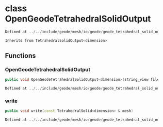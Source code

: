 # class OpenGeodeTetrahedralSolidOutput

```cpp
Defined at ../../include/geode/mesh/io/geode/geode_tetrahedral_solid_output.h#32
```

```cpp
Inherits from TetrahedralSolidOutput<dimension>
```



## Functions

### OpenGeodeTetrahedralSolidOutput

```cpp
public void OpenGeodeTetrahedralSolidOutput<dimension>(string_view filename)
```

```cpp
Defined at ../../include/geode/mesh/io/geode/geode_tetrahedral_solid_output.h#32
```

### write

```cpp
public void write(const TetrahedralSolid<dimension> & mesh)
```

```cpp
Defined at ../../include/geode/mesh/io/geode/geode_tetrahedral_solid_output.h#32
```



